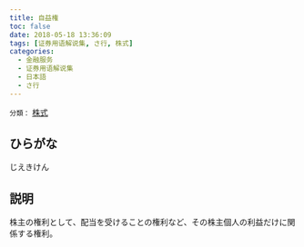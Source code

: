 ```yaml
---
title: 自益権
toc: false
date: 2018-05-18 13:36:09
tags: [证券用语解说集, さ行, 株式]
categories:
  - 金融服务
  - 证券用语解说集
  - 日本語
  - さ行
---
```


`分類：` [株式](/tags/株式/)

## ひらがな

じえきけん

## 説明

株主の権利として、配当を受けることの権利など、その株主個人の利益だけに関係する権利。
